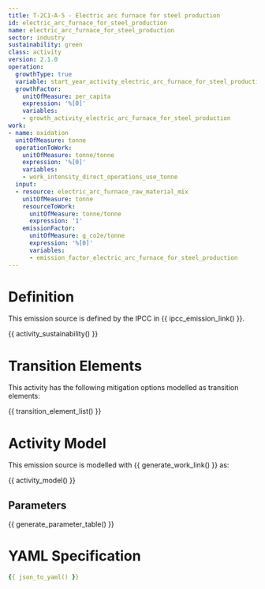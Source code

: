 ```yaml
---
title: T-2C1-A-5 - Electric arc furnace for steel production
id: electric_arc_furnace_for_steel_production
name: electric_arc_furnace_for_steel_production
sector: industry
sustainability: green
class: activity
version: 2.1.0
operation:
  growthType: true
  variable: start_year_activity_electric_arc_furnace_for_steel_production
  growthFactor:
    unitOfMeasure: per_capita
    expression: '%[0]'
    variables:
    - growth_activity_electric_arc_furnace_for_steel_production
work:
- name: oxidation
  unitOfMeasure: tonne
  operationToWork:
    unitOfMeasure: tonne/tonne
    expression: '%[0]'
    variables:
    - work_intensity_direct_operations_use_tonne
  input:
  - resource: electric_arc_furnace_raw_material_mix
    unitOfMeasure: tonne
    resourceToWork:
      unitOfMeasure: tonne/tonne
      expression: '1'
    emissionFactor:
      unitOfMeasure: g_co2e/tonne
      expression: '%[0]'
      variables:
      - emission_factor_electric_arc_furnace_for_steel_production
---
```

# Definition
This emission source is defined by the IPCC in {{ ipcc_emission_link() }}.


{{ activity_sustainability() }}

# Transition Elements

This activity has the following mitigation options modelled as transition elements:

{{ transition_element_list() }}

# Activity Model
This emission source is modelled with {{ generate_work_link() }} as:

{{ activity_model() }}

## Parameters

{{ generate_parameter_table() }}

# YAML Specification

```yaml
{{ json_to_yaml() }}
```
